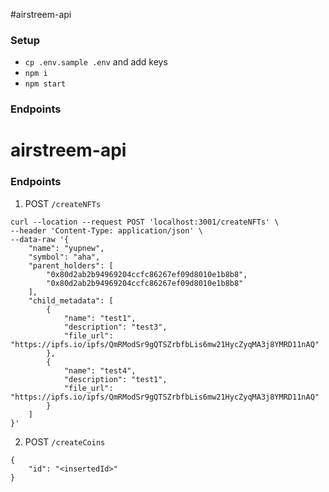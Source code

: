 #airstreem-api

### Setup
* `cp .env.sample .env` and add keys
* `npm i`
* `npm start`

### Endpoints

# airstreem-api

### Endpoints

1. POST `/createNFTs`
```
curl --location --request POST 'localhost:3001/createNFTs' \
--header 'Content-Type: application/json' \
--data-raw '{
    "name": "yupnew",
    "symbol": "aha",
    "parent_holders": [
        "0x80d2ab2b94969204ccfc86267ef09d8010e1b8b8",
        "0x80d2ab2b94969204ccfc86267ef09d8010e1b8b8"
    ],
    "child_metadata": [
        {
            "name": "test1",
            "description": "test3",
            "file_url": "https://ipfs.io/ipfs/QmRModSr9gQTSZrbfbLis6mw21HycZyqMA3j8YMRD11nAQ"
        },
        {
            "name": "test4",
            "description": "test1",
            "file_url": "https://ipfs.io/ipfs/QmRModSr9gQTSZrbfbLis6mw21HycZyqMA3j8YMRD11nAQ"
        }
    ]
}'
```

2. POST `/createCoins`
```
{
    "id": "<insertedId>"
}
```